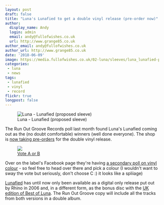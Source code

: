 ```yaml
---
layout: post
draft: false
title: "Luna's Lunafied to get a double vinyl release (pre-order now)"
author:
  display_name: Andy
  login: admin
  email: andy@fullofwishes.co.uk
  url: http://www.grange85.co.uk
author_email: andy@fullofwishes.co.uk
author_url: http://www.grange85.co.uk
date: '2018-06-09'
image: https://media.fullofwishes.co.uk/02-luna/sleeves/luna_lunafied-pre-vinyl.jpg
categories:
 - luna
 - news
tags:
 - lunafied
 - vinyl
 - record
flickr: true
longpost: false
---
```

<figure class="caption aligncenter"><img src="https://media.fullofwishes.co.uk/02-luna/sleeves/luna_lunafied-pre-vinyl.jpg" alt="Luna - Lunafied (proposed sleeve)" /><figcaption class="caption-text">Luna - Lunafied (proposed sleeve)</figcaption></figure>

<p class="lead">The Run Out Groove Records poll last month found Luna's Lunafied coming out as the (no doubt comfortable) winners (well done everyone). The shop is <a href="http://runoutgroovevinyl.com/lunafied-2lp.html">now taking pre-orders</a> for the double vinyl release.</p>

<div class="col-md-4 float-right"><figure><img src="https://media.fullofwishes.co.uk/images/rog-vinyl-colour-poll.jpg" class="img-fluid" /><figcaption><a href="https://www.facebook.com/RunOutGrooveLPs/posts/2180251098877025">Vote A or B</a></figcaption></figure></div>

<p>Over on the label's Facebook page they're having <a href="https://www.facebook.com/RunOutGrooveLPs/posts/2180251098877025">a secondary poll on vinyl colour</a> - so feel free to head over there and pick a colour (I wouldn't want to sway the vote but seriously, don't choose C :) it looks like a spliiage)</p>

<p><a href="/database/luna/releases/luna-lunafied-luna-covers/">Lunafied</a> has until now only been available as a digital only release put out by Rhino in 2006 and, in a different form, as the bonus disc with the <a href="/database/luna/releases/luna-best-of-luna/#beggars-banquet-cd">UK edition of Best of Luna</a>. The Run Out Groove copy will include all the tracks from both versions in a double album.</p>

